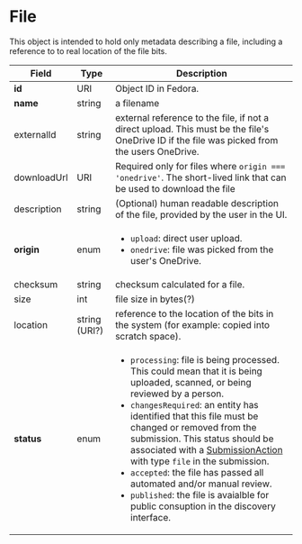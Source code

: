 # File

This object is intended to hold only metadata describing a file, including a reference to to real location of the file bits.

| Field | Type | Description |
| ----- | ---- | ----------- |
| **id** | URI | Object ID in Fedora. |
| **name** | string | a filename |
| externalId | string | external reference to the file, if not a direct upload. This must be the file's OneDrive ID if the file was picked from the users OneDrive. |
| downloadUrl | URI | Required only for files where `origin === 'onedrive'`. The short-lived link that can be used to download the file |
| description | string | (Optional) human readable description of the file, provided by the user in the UI. |
| **origin** | enum | <ul><li>`upload`: direct user upload.</li><li>`onedrive`: file was picked from the user's OneDrive.</li></ul> |
| checksum | string | checksum calculated for a file. |
| size | int | file size in bytes(?) |
| location | string (URI?) | reference to the location of the bits in the system (for example: copied into scratch space). |
| **status** | enum | <ul><li>`processing`: file is being processed. This could mean that it is being uploaded, scanned, or being reviewed by a person.</li><li>`changesRequired`: an entity has identified that this file must be changed or removed from the submission. This status should be associated with a [SubmissionAction](submissionAction.md) with type `file` in the submission.</li><li>`accepted`: the file has passed all automated and/or manual review.</li><li>`published`: the file is avaialble for public consuption in the discovery interface.</li></ul> |
